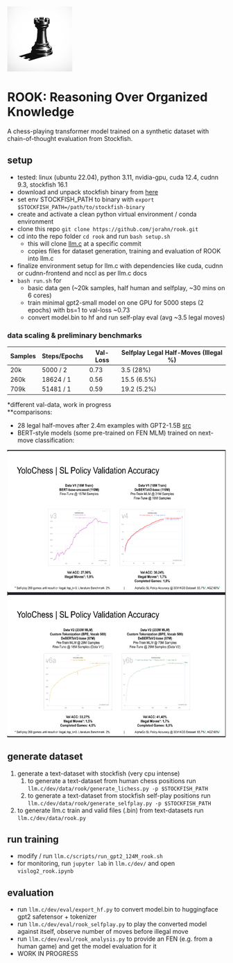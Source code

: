 <img src="logo.png" width="150" height="150">

# ROOK: Reasoning Over Organized Knowledge

A chess-playing transformer model trained on a synthetic dataset with chain-of-thought evaluation from Stockfish.

## setup
- tested: linux (ubuntu 22.04), python 3.11, nvidia-gpu, cuda 12.4, cudnn 9.3, stockfish 16.1
- download and unpack stockfish binary from [here](https://github.com/official-stockfish/Stockfish)
- set env STOCKFISH_PATH to binary with `export $STOCKFISH_PATH=/path/to/stockfish-binary`
- create and activate a clean python virtual environment / conda environment
- clone this repo `git clone https://github.com/jorahn/rook.git`
- cd into the repo folder `cd rook` and run `bash setup.sh`
  - this will clone [llm.c](https://github.com/karpathy/llm.c) at a specific commit
  - copies files for dataset generation, training and evaluation of ROOK into llm.c
- finalize environment setup for llm.c with dependencies like cuda, cudnn or cudnn-frontend and nccl as per llm.c docs
- `bash run.sh` for 
  - basic data gen (~20k samples, half human and selfplay, ~30 mins on 6 cores)
  - train minimal gpt2-small model on one GPU for 5000 steps (2 epochs) with bs=1 to val-loss ~0.73
  - convert model.bin to hf and run self-play eval (avg ~3.5 legal moves)

### data scaling & preliminary benchmarks

| Samples | Steps/Epochs | Val-Loss | Selfplay Legal Half-Moves (Illegal %) |
|---------|--------------|----------|---------------------------------------|
|    20k  |    5000 / 2  |   0.73   |             3.5 (28%)                 |
|   260k  |   18624 / 1  |   0.56   |           15.5 (6.5%)                 |
|   709k  |   51481 / 1  |   0.59   |           19.2 (5.2%)                 |

*different val-data, work in progress  
**comparisons: 
- 28 legal half-moves after 2.4m examples with GPT2-1.5B [src](https://x.com/theshawwn/status/1212619327347871744)  
- BERT-style models (some pre-trained on FEN MLM) trained on next-move classification:
<img src="yolo.jpg" width="585" height="662">


## generate dataset
1. generate a text-dataset with stockfish (very cpu intense)
   1. to generate a text-dataset from human chess positions run `llm.c/dev/data/rook/generate_lichess.py -p $STOCKFISH_PATH`
   2. to generate a text-dataset from stockfish self-play positions run `llm.c/dev/data/rook/generate_selfplay.py -p $STOCKFISH_PATH`
3. to generate llm.c train and valid files (.bin) from text-datasets run `llm.c/dev/data/rook.py`

## run training
- modify / run `llm.c/scripts/run_gpt2_124M_rook.sh`
- for monitoring, run `jupyter lab` in `llm.c/dev/` and open `vislog2_rook.ipynb`

## evaluation
- run `llm.c/dev/eval/export_hf.py` to convert model.bin to huggingface gpt2 safetensor + tokenizer
- run `llm.c/dev/eval/rook_selfplay.py` to play the converted model against itself, observe number of moves before illegal move
- run `llm.c/dev/eval/rook_analysis.py` to provide an FEN (e.g. from a human game) and get the model evaluation for it
- WORK IN PROGRESS

